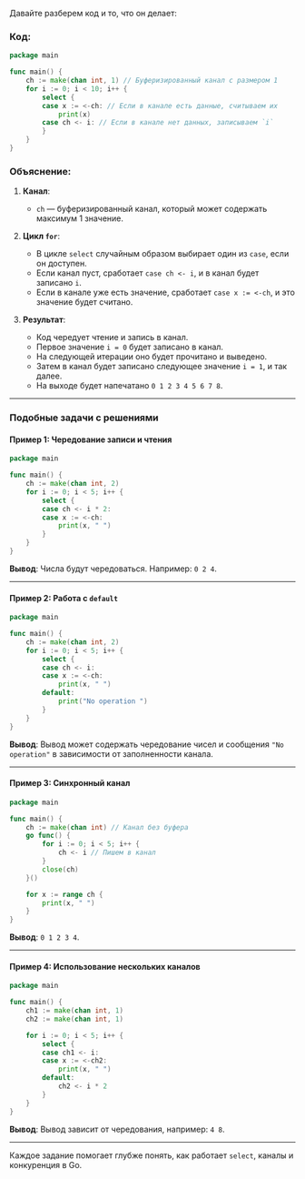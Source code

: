 Давайте разберем код и то, что он делает:

### Код:
```go
package main

func main() {
    ch := make(chan int, 1) // Буферизированный канал с размером 1
    for i := 0; i < 10; i++ {
        select {
        case x := <-ch: // Если в канале есть данные, считываем их
            print(x)
        case ch <- i: // Если в канале нет данных, записываем `i`
        }
    }
}
```

### Объяснение:
1. **Канал**:
   - `ch` — буферизированный канал, который может содержать максимум 1 значение.
   
2. **Цикл `for`**:
   - В цикле `select` случайным образом выбирает один из `case`, если он доступен.
   - Если канал пуст, сработает `case ch <- i`, и в канал будет записано `i`.
   - Если в канале уже есть значение, сработает `case x := <-ch`, и это значение будет считано.

3. **Результат**:
   - Код чередует чтение и запись в канал.
   - Первое значение `i = 0` будет записано в канал. 
   - На следующей итерации оно будет прочитано и выведено.
   - Затем в канал будет записано следующее значение `i = 1`, и так далее.
   - На выходе будет напечатано `0 1 2 3 4 5 6 7 8`.

---

### Подобные задачи с решениями

#### **Пример 1: Чередование записи и чтения**
```go
package main

func main() {
    ch := make(chan int, 2)
    for i := 0; i < 5; i++ {
        select {
        case ch <- i * 2:
        case x := <-ch:
            print(x, " ")
        }
    }
}
```
**Вывод**:
Числа будут чередоваться. Например: `0 2 4`.

---

#### **Пример 2: Работа с `default`**
```go
package main

func main() {
    ch := make(chan int, 2)
    for i := 0; i < 5; i++ {
        select {
        case ch <- i:
        case x := <-ch:
            print(x, " ")
        default:
            print("No operation ")
        }
    }
}
```
**Вывод**:
Вывод может содержать чередование чисел и сообщения `"No operation"` в зависимости от заполненности канала.

---

#### **Пример 3: Синхронный канал**
```go
package main

func main() {
    ch := make(chan int) // Канал без буфера
    go func() {
        for i := 0; i < 5; i++ {
            ch <- i // Пишем в канал
        }
        close(ch)
    }()

    for x := range ch {
        print(x, " ")
    }
}
```
**Вывод**:
`0 1 2 3 4`.

---

#### **Пример 4: Использование нескольких каналов**
```go
package main

func main() {
    ch1 := make(chan int, 1)
    ch2 := make(chan int, 1)

    for i := 0; i < 5; i++ {
        select {
        case ch1 <- i:
        case x := <-ch2:
            print(x, " ")
        default:
            ch2 <- i * 2
        }
    }
}
```
**Вывод**:
Вывод зависит от чередования, например: `4 8`.

---

Каждое задание помогает глубже понять, как работает `select`, каналы и конкуренция в Go.